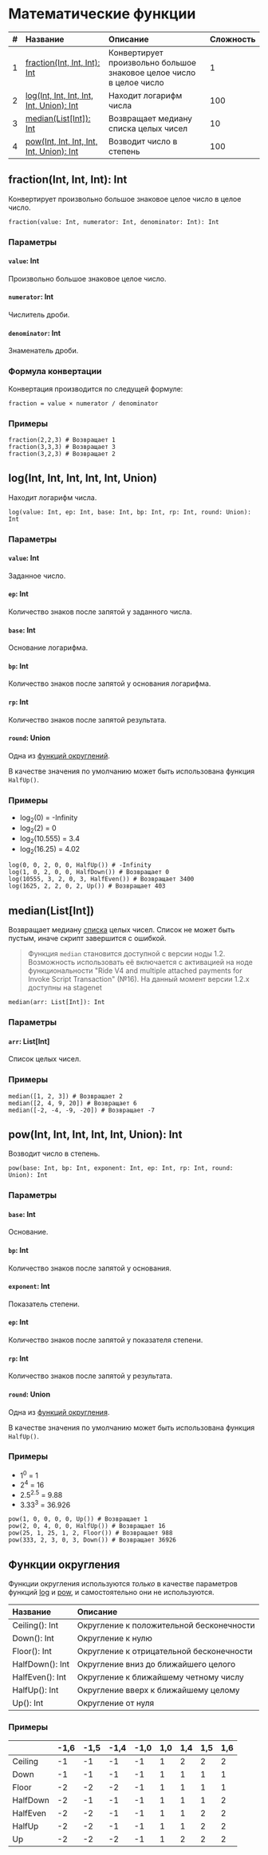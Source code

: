 # Математические функции

| # | Название | Описание | Сложность |
| :--- | :--- | :--- | :--- |
| 1 | [fraction(Int, Int, Int): Int](#fraction) | Конвертирует произвольно большое знаковое целое число в целое число | 1 |
| 2 | [log(Int, Int, Int, Int, Int, Union): Int](#log)  | Находит логарифм числа | 100 |
| 3 | [median(List[Int]): Int](#median) | Возвращает медиану списка целых чисел | 10 |
| 4 | [pow(Int, Int, Int, Int, Int, Union): Int](#pow) | Возводит число в степень | 100 |

## fraction(Int, Int, Int): Int<a id="fraction"></a>

Конвертирует произвольно большое знаковое целое число в целое число.

```ride
fraction(value: Int, numerator: Int, denominator: Int): Int
```

### Параметры

#### `value`: Int

Произвольно большое знаковое целое число.

#### `numerator`: Int

Числитель дроби.

#### `denominator`: Int

Знаменатель дроби.

### Формула конвертации

Конвертация производится по следущей формуле:

```ride
fraction = value × numerator / denominator
```

### Примеры

```ride
fraction(2,2,3) # Возвращает 1
fraction(3,3,3) # Возвращает 3
fraction(3,2,3) # Возвращает 2
```

## log(Int, Int, Int, Int, Int, Union)<a id="log"></a>

Находит логарифм числа.

``` ride
log(value: Int, ep: Int, base: Int, bp: Int, rp: Int, round: Union): Int
```

### Параметры

#### `value`: Int

Заданное число.

#### `ep`: Int

Количество знаков после запятой у заданного числа.

#### `base`: Int

Основание логарифма.

#### `bp`: Int

Количество знаков после запятой у основания логарифма.

#### `rp`: Int

Количество знаков после запятой результата.

#### `round`: Union

Одна из [функций округлений](#rounding-functions).

В качестве значения по умолчанию может быть использована функция `HalfUp()`.

### Примеры

* log<sub>2</sub>(0) = -Infinity
* log<sub>2</sub>(2) = 0
* log<sub>2</sub>(10.555) = 3.4
* log<sub>2</sub>(16.25) = 4.02

```ride
log(0, 0, 2, 0, 0, HalfUp()) # -Infinity
log(1, 0, 2, 0, 0, HalfDown()) # Возвращает 0
log(10555, 3, 2, 0, 3, HalfEven()) # Возвращает 3400
log(1625, 2, 2, 0, 2, Up()) # Возвращает 403
```

## median(List[Int])<a id="median"></a>

Возвращает медиану [списка](/ride/data-types/list.md) целых чисел. Список не может быть пустым, иначе скрипт завершится с ошибкой.

> Функция `median` становится доступной с версии ноды 1.2. Возможность использовать её включается с активацией на ноде функциональности "Ride V4 and multiple attached payments for Invoke Script Transaction" (№16).
На данный момент версии 1.2.x доступны на stagenet


``` ride
median(arr: List[Int]): Int
```

### Параметры

#### `arr`: List[Int]

Список целых чисел.

### Примеры

```ride
median([1, 2, 3]) # Возвращает 2
median([2, 4, 9, 20]) # Возвращает 6
median([-2, -4, -9, -20]) # Возвращает -7
```

## pow(Int, Int, Int, Int, Int, Union): Int<a id="pow"></a>

Возводит число в степень.

``` ride
pow(base: Int, bp: Int, exponent: Int, ep: Int, rp: Int, round: Union): Int
```

### Параметры

#### `base`: Int

Основание.

#### `bp`: Int

Количество знаков после запятой у основания.

#### `exponent`: Int

Показатель степени.

#### `ep`: Int

Количество знаков после запятой у показателя степени.

#### `rp`: Int

Количество знаков после запятой у результата.

#### `round`: Union

Одна из [функций округления](#rounding-functions).

В качестве значения по умолчанию может быть использована функция `HalfUp()`.

### Примеры

* 1<sup>0</sup> = 1
* 2<sup>4</sup> = 16
* 2.5<sup>2.5</sup> = 9.88
* 3.33<sup>3</sup> = 36.926

```ride
pow(1, 0, 0, 0, 0, Up()) # Возвращает 1
pow(2, 0, 4, 0, 0, HalfUp()) # Возвращает 16
pow(25, 1, 25, 1, 2, Floor()) # Возвращает 988
pow(333, 2, 3, 0, 3, Down()) # Возвращает 36926
```

## Функции округления<a id="rounding-functions"></a>

Функции округления используются _только_ в качестве параметров функций [log](#log) и [pow](#pow), и самостоятельно они не используются.

| Название | Описание |
| :--- | :--- |
| Ceiling(): Int | Округление к положительной бесконечности |
| Down(): Int | Округление к нулю |
| Floor(): Int | Округление к отрицательной бесконечности |
| HalfDown(): Int | Округление вниз до ближайшего целого |
| HalfEven(): Int | Округление к ближайшему четному числу |
| HalfUp(): Int | Округление вверх к ближайшему целому |
| Up(): Int | Округление от нуля |

### Примеры

| | -1,6 | -1,5 | -1,4 | -1,0 | 1,0 | 1,4 | 1,5 | 1,6 |
| :--- | :--- | :--- | :--- | :--- | :--- | :--- | :--- | :--- |
| Ceiling | -1 | -1 | -1 | -1 | 1 | 2 | 2 | 2 |
| Down | -1 | -1 | -1 | -1 | 1 | 1 | 1 | 1 |
| Floor | -2 | -2 | -2 | -1 | 1 | 1 | 1 | 1 |
| HalfDown | -2 | -1 | -1 | -1 | 1 | 1 | 1 | 2 |
| HalfEven | -2 | -2 | -1 | -1 | 1 | 1 | 2 | 2 |
| HalfUp | -2 | -2 | -1 | -1 | 1 | 1 | 2 | 2 |
| Up | -2 | -2 | -2 | -1 | 1 | 2 | 2 | 2 |
